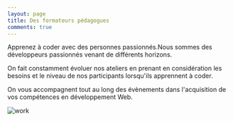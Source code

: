 ```yaml
---
layout: page
title: Des formateurs pédagogues
comments: true
---
```


Apprenez à coder avec des personnes passionnés.Nous sommes des développeurs passionnés venant de différents horizons.

On fait constamment  évoluer nos ateliers en prenant en considération les besoins et le niveau de nos participants lorsqu'ils apprennent à coder.

On vous accompagnent tout au long des évènements dans l'acquisition de vos compétences en développement Web.



![work](/assets/images/head.jpg)
